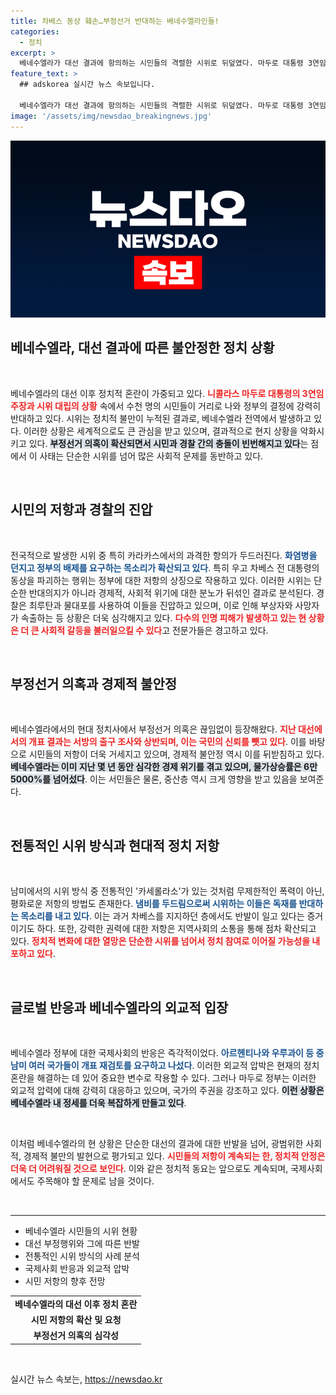 ```yaml
---
title: 차베스 동상 훼손…부정선거 반대하는 베네수엘라인들!
categories:
  - 정치
excerpt: >
  베네수엘라가 대선 결과에 항의하는 시민들의 격렬한 시위로 뒤덮였다. 마두로 대통령 3연임 주장에 혼란이 확산되며, 부정선거 의혹과 경제적 위기가 한꺼번에 불거졌다. 경찰의 진압 속에 사망자와 부상자가 속출하는 가운데, 반정부 목소리가 거세지고 있다.
feature_text: >
  ## adskorea 실시간 뉴스 속보입니다.

  베네수엘라가 대선 결과에 항의하는 시민들의 격렬한 시위로 뒤덮였다. 마두로 대통령 3연임 주장에 혼란이 확산되며, 부정선거 의혹과 경제적 위기가 한꺼번에 불거졌다. 경찰의 진압 속에 사망자와 부상자가 속출하는 가운데, 반정부 목소리가 거세지고 있다.
image: '/assets/img/newsdao_breakingnews.jpg'
---
```


<p><img src="/assets/img/newsdao_breakingnews.jpg" alt="adskorea 속보" /></p>

<h2 data-ke-size="size26">베네수엘라, 대선 결과에 따른 불안정한 정치 상황</h2>

<p data-ke-size="size16">&nbsp;</p>

<p>베네수엘라의 대선 이후 정치적 혼란이 가중되고 있다. <b><span style="color: #ee2323;">니콜라스 마두로 대통령의 3연임 주장과 시위 대립의 상황</span></b> 속에서 수천 명의 시민들이 거리로 나와 정부의 결정에 강력히 반대하고 있다. 시위는 정치적 불만이 누적된 결과로, 베네수엘라 전역에서 발생하고 있다. 이러한 상황은 세계적으로도 큰 관심을 받고 있으며, 결과적으로 현지 상황을 악화시키고 있다. <b><span style="background-color: #21538527;">부정선거 의혹이 확산되면서 시민과 경찰 간의 충돌이 빈번해지고 있다</span></b>는 점에서 이 사태는 단순한 시위를 넘어 많은 사회적 문제를 동반하고 있다.</p>

<p data-ke-size="size16">&nbsp;</p>

<h2 data-ke-size="size26">시민의 저항과 경찰의 진압</h2>

<p data-ke-size="size16">&nbsp;</p>

<p>전국적으로 발생한 시위 중 특히 카라카스에서의 과격한 항의가 두드러진다. <b><span style="color: #1a5490;">화염병을 던지고 정부의 배제를 요구하는 목소리가 확산되고 있다</span></b>. 특히 우고 차베스 전 대통령의 동상을 파괴하는 행위는 정부에 대한 저항의 상징으로 작용하고 있다. 이러한 시위는 단순한 반대의지가 아니라 경제적, 사회적 위기에 대한 분노가 뒤섞인 결과로 분석된다. 경찰은 최루탄과 물대포를 사용하여 이들을 진압하고 있으며, 이로 인해 부상자와 사망자가 속출하는 등 상황은 더욱 심각해지고 있다. <b><span style="color: #ee2323;">다수의 인명 피해가 발생하고 있는 현 상황은 더 큰 사회적 갈등을 불러일으킬 수 있다</span></b>고 전문가들은 경고하고 있다.</p>

<p data-ke-size="size16">&nbsp;</p>

<h2 data-ke-size="size26">부정선거 의혹과 경제적 불안정</h2>

<p data-ke-size="size16">&nbsp;</p>

<p>베네수엘라에서의 현대 정치사에서 부정선거 의혹은 끊임없이 등장해왔다. <b><span style="color: #ee2323;">지난 대선에서의 개표 결과는 서방의 출구 조사와 상반되며, 이는 국민의 신뢰를 뺏고 있다</span></b>. 이를 바탕으로 시민들의 저항이 더욱 거세지고 있으며, 경제적 불안정 역시 이를 뒤받침하고 있다. <b><span style="background-color: #21538527;">베네수엘라는 이미 지난 몇 년 동안 심각한 경제 위기를 겪고 있으며, 물가상승률은 6만5000%를 넘어섰다</span></b>. 이는 서민들은 물론, 중산층 역시 크게 영향을 받고 있음을 보여준다. </p>

<p data-ke-size="size16">&nbsp;</p>

<h2 data-ke-size="size26">전통적인 시위 방식과 현대적 정치 저항</h2>

<p data-ke-size="size16">&nbsp;</p>

<p>남미에서의 시위 방식 중 전통적인 '카세롤라소'가 있는 것처럼 무제한적인 폭력이 아닌, 평화로운 저항의 방법도 존재한다. <b><span style="color: #1a5490;">냄비를 두드림으로써 시위하는 이들은 독재를 반대하는 목소리를 내고 있다</span></b>. 이는 과거 차베스를 지지하던 층에서도 반발이 일고 있다는 증거이기도 하다. 또한, 강력한 권력에 대한 저항은 지역사회의 소통을 통해 점차 확산되고 있다. <b><span style="color: #ee2323;">정치적 변화에 대한 열망은 단순한 시위를 넘어서 정치 참여로 이어질 가능성을 내포하고 있다</span></b>.</p>

<p data-ke-size="size16">&nbsp;</p>

<h2 data-ke-size="size26">글로벌 반응과 베네수엘라의 외교적 입장</h2>

<p data-ke-size="size16">&nbsp;</p>

<p>베네수엘라 정부에 대한 국제사회의 반응은 즉각적이었다. <b><span style="color: #1a5490;">아르헨티나와 우루과이 등 중남미 여러 국가들이 개표 재검토를 요구하고 나섰다</span></b>. 이러한 외교적 압박은 현재의 정치 혼란을 해결하는 데 있어 중요한 변수로 작용할 수 있다. 그러나 마두로 정부는 이러한 외교적 압력에 대해 강력히 대응하고 있으며, 국가의 주권을 강조하고 있다. <b><span style="background-color: #21538527;">이런 상황은 베네수엘라 내 정세를 더욱 복잡하게 만들고 있다</span></b>.</p>

<p data-ke-size="size16">&nbsp;</p>

<p>이처럼 베네수엘라의 현 상황은 단순한 대선의 결과에 대한 반발을 넘어, 광범위한 사회적, 경제적 불만의 발현으로 평가되고 있다. <b><span style="color: #ee2323;">시민들의 저항이 계속되는 한, 정치적 안정은 더욱 더 어려워질 것으로 보인다</span></b>. 이와 같은 정치적 동요는 앞으로도 계속되며, 국제사회에서도 주목해야 할 문제로 남을 것이다. </p>

<p data-ke-size="size16">&nbsp;</p>

<hr>

<ul>
<li>베네수엘라 시민들의 시위 현황
<li>대선 부정행위와 그에 따른 반발
<li>전통적인 시위 방식의 사례 분석
<li>국제사회 반응과 외교적 압박
<li>시민 저항의 향후 전망
</ul>

<table>
<tr>
<td style="text-align: center; height: 17px;"><b>베네수엘라의 대선 이후 정치 혼란</b></td>
</tr>
<tr>
<td style="text-align: center; height: 17px;"><b>시민 저항의 확산 및 요청</b></td>
</tr>
<tr>
<td style="text-align: center; height: 17px;"><b>부정선거 의혹의 심각성</b></td>
</tr>
</table>

<p data-ke-size="size16">&nbsp;</p>
실시간 뉴스 속보는, <a href="https://newsdao.kr" rel="dofollow">https://newsdao.kr</a>


